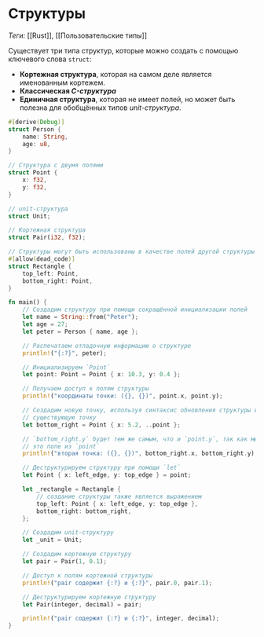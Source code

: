 # Структуры

*Теги:* [[Rust]], [[Пользовательские типы]]

Существует три типа структур, которые можно создать с помощью ключевого слова `struct`:

- **Кортежная структура**, которая на самом деле является именованным кортежем.
- **Классическая *C-структура***
- **Единичная структура**, которая не имеет полей, но может быть полезна для обобщённых типов *unit-структура*.

```rust
#[derive(Debug)]
struct Person {
    name: String,
    age: u8,
}

// Структура с двумя полями
struct Point {
    x: f32,
    y: f32,
}

// unit-структура
struct Unit;

// Кортежная структура
struct Pair(i32, f32);

// Структуры могут быть использованы в качестве полей другой структуры
#[allow(dead_code)]
struct Rectangle {
    top_left: Point,
    bottom_right: Point,
}

fn main() {
    // Создадим структуру при помощи сокращённой инициализации полей
    let name = String::from("Peter");
    let age = 27;
    let peter = Person { name, age };

    // Распечатаем отладочную информацию о структуре
    println!("{:?}", peter);

    // Инициализируем `Point`
    let point: Point = Point { x: 10.3, y: 0.4 };

    // Получаем доступ к полям структуры
    println!("координаты точки: ({}, {})", point.x, point.y);

    // Создадим новую точку, используя синтаксис обновления структуры и нашу
    // существующую точку
    let bottom_right = Point { x: 5.2, ..point };

    // `bottom_right.y` будет тем же самым, что и `point.y`, так как мы взяли
    // это поле из `point`
    println!("вторая точка: ({}, {})", bottom_right.x, bottom_right.y);

    // Деструктурируем структуру при помощи `let`
    let Point { x: left_edge, y: top_edge } = point;

    let _rectangle = Rectangle {
        // создание структуры также является выражением
        top_left: Point { x: left_edge, y: top_edge },
        bottom_right: bottom_right,
    };

    // Создадим unit-структуру
    let _unit = Unit;

    // Создадим кортежную структуру
    let pair = Pair(1, 0.1);

    // Доступ к полям кортежной структуры
    println!("pair содержит {:?} и {:?}", pair.0, pair.1);

    // Деструктурируем кортежную структуру
    let Pair(integer, decimal) = pair;

    println!("pair содержит {:?} и {:?}", integer, decimal);
}
```

```rust

```

```rust

```

```rust

```

```rust

```
